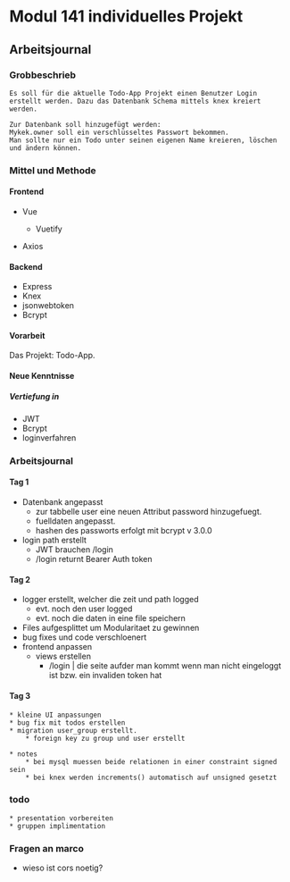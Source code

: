 # Modul 141 individuelles Projekt
## Arbeitsjournal
### Grobbeschrieb
	Es soll für die aktuelle Todo-App Projekt einen Benutzer Login erstellt werden. Dazu das Datenbank Schema mittels knex kreiert werden.

	Zur Datenbank soll hinzugefügt werden:
	Mykek.owner soll ein verschlüsseltes Passwort bekommen.
	Man sollte nur ein Todo unter seinen eigenen Name kreieren, löschen und ändern können.
### Mittel und Methode
#### Frontend
* Vue
	* Vuetify

* Axios

#### Backend
* Express
* Knex
* jsonwebtoken
* Bcrypt

#### Vorarbeit
Das Projekt: Todo-App.

#### Neue Kenntnisse
##### Vertiefung in
* JWT
* Bcrypt
* loginverfahren

### Arbeitsjournal

#### Tag 1
* Datenbank angepasst 
	* zur tabbelle user eine neuen Attribut password hinzugefuegt.
	* fuelldaten angepasst.
	* hashen des passworts erfolgt mit bcrypt v 3.0.0
* login path erstellt
	* JWT brauchen /login
	* /login returnt Bearer Auth token
#### Tag 2
* logger erstellt, welcher die zeit und path logged
	* evt. noch den user logged
	* evt. noch die daten in eine file speichern
* Files aufgesplittet um Modularitaet zu gewinnen
* bug fixes und code verschloenert
* frontend anpassen
	* views erstellen
	 	* /login | die seite aufder man kommt wenn man nicht eingeloggt ist bzw. ein invaliden token hat
#### Tag 3
	* kleine UI anpassungen
	* bug fix mit todos erstellen
	* migration user_group erstellt.
		* foreign key zu group und user erstellt

	* notes
		* bei mysql muessen beide relationen in einer constraint signed sein
		* bei knex werden increments() automatisch auf unsigned gesetzt

### todo 
	* presentation vorbereiten
	* gruppen implimentation



### Fragen an marco
* wieso ist cors noetig?